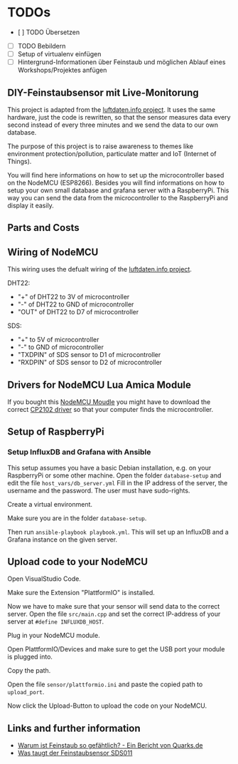 # TODOs

- [ ] TODO Übersetzen
- [ ] TODO Bebildern
- [ ] Setup of virtualenv einfügen
- [ ] Hintergrund-Informationen über Feinstaub und möglichen Ablauf eines Workshops/Projektes anfügen

## DIY-Feinstaubsensor mit Live-Monitorung

This project is adapted from the [luftdaten.info project](https://luftdaten.info). It uses the same hardware, just the code is rewritten, so that the sensor measures data every second instead of every three minutes and we send the data to our own database.

The purpose of this project is to raise awareness to themes like environment protection/pollution, particulate matter and IoT (Internet of Things).

You will find here informations on how to set up the microcontroller based on the NodeMCU (ESP8266). Besides you will find informations on how to setup your own small database and grafana server with a RaspberryPi. This way you can send the data from the microcontroller to the RaspberryPi and display it easily.

## Parts and Costs

## Wiring of NodeMCU

This wiring uses the defualt wiring of the [luftdaten.info project](https://luftdaten.info/feinstaubsensor-bauen/).

DHT22:

- "+" of DHT22 to 3V of microcontroller
- "-" of DHT22 to GND of microcontroller
- "OUT" of DHT22 to D7 of microcontroller

SDS:

- "+" to 5V of microcontroller
- "-" to GND of microcontroller
- "TXDPIN" of SDS sensor to D1 of microcontroller
- "RXDPIN" of SDS sensor to D2 of microcontroller

## Drivers for NodeMCU Lua Amica Module

If you bought this [NodeMCU Moudle](https://www.amazon.de/gp/product/B07F5FJSYZ/ref=ppx_yo_dt_b_asin_title_o00_s00?ie=UTF8&psc=1) you might have to download the correct [CP2102 driver](https://www.silabs.com/products/development-tools/software/interface#drivers) so that your computer finds the microcontroller.

## Setup of RaspberryPi

### Setup InfluxDB and Grafana with Ansible

This setup assumes you have a basic Debian installation, e.g. on your RaspberryPi or some other machine. Open the folder `database-setup` and edit the file `host_vars/db_server.yml` Fill in the IP address of the server, the username and the password. The user must have sudo-rights.

Create a virtual environment.

Make sure you are in the folder `database-setup`.

Then run `ansible-playbook playbook.yml`. This will set up an InfluxDB and a Grafana instance on the given server.

## Upload code to your NodeMCU

Open VisualStudio Code.

Make sure the Extension "PlattformIO" is installed.

Now we have to make sure that your sensor will send data to the correct server. Open the file `src/main.cpp` and set the correct IP-address of your server at `#define INFLUXDB_HOST`.

Plug in your NodeMCU module.

Open PlattformIO/Devices and make sure to get the USB port your module is plugged into.

Copy the path.

Open the file `sensor/plattformio.ini` and paste the copied path to `upload_port`.

Now click the Upload-Button to upload the code on your NodeMCU.

## Links and further information

- [Warum ist Feinstaub so gefähtlich? - Ein Bericht von Quarks.de](https://www.quarks.de/gesundheit/warum-feinstaub-so-gefaehrlich-ist/)
- [Was taugt der Feinstaubsensor SDS011](https://www.thethingsnetwork.org/community/berlin/post/was-taugen-feinstaubsensoren-aus-dem-land-des-lachelns-im-ttn-iot-lorawan-netz)
